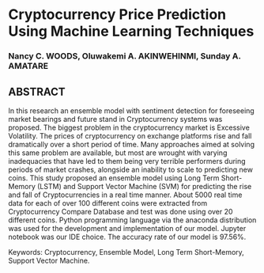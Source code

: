 # Cryptocurrency Price Prediction Using Machine Learning Techniques
### Nancy C. WOODS, Oluwakemi A. AKINWEHINMI, Sunday A. AMATARE

## ABSTRACT
In this research an ensemble model with sentiment detection for foreseeing market bearings and future stand in Cryptocurrency systems was proposed. The biggest problem in the cryptocurrency market is Excessive Volatility. The prices of cryptocurrency on exchange platforms rise and fall dramatically over a short period of time. Many approaches aimed at solving this same problem are available, but most are wrought with varying inadequacies that have led to them being very terrible performers during periods of market crashes, alongside an inability to scale to predicting new coins. 
This study proposed an ensemble model using Long Term Short-Memory (LSTM) and Support Vector Machine (SVM) for predicting the rise and fall of Cryptocurrencies in a real time manner. About 5000 real time data for each of over 100 different coins were extracted from Cryptocurrency Compare Database and test was done using over 20 different coins. Python programming language via the anaconda distribution was used for the development and implementation of our model. Jupyter notebook was our IDE choice. The accuracy rate of our model is 97.56%.

Keywords: Cryptocurrency, Ensemble Model, Long Term Short-Memory, Support Vector Machine.
